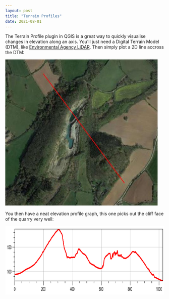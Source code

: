 ```yaml
---
layout: post
title: "Terrain Profiles"
date: 2021-08-01
---
```


The Terrain Profile plugin in QGIS is a great way to quickly visualise changes in elevation along an axis. You'll just need a Digital Terrain Model (DTM), like [Environmental Agency LiDAR](https://environment.data.gov.uk/DefraDataDownload/?Mode=survey). Then simply plot a 2D line accross the DTM:


<img src="/profile_line.JPG" alt="Profile Line" style="width:483;height:462px;">


You then have a neat elevation profile graph, this one picks out the cliff face of the quarry very well:


<img src="/terrain_profile.png" alt="Terrain Profile Graph" style="width:974;height:217px;">



